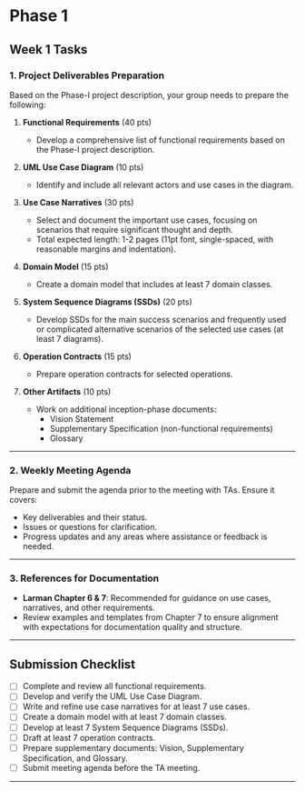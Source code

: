 
# Phase 1

## Week 1 Tasks

### 1. Project Deliverables Preparation
Based on the Phase-I project description, your group needs to prepare the following:

1. **Functional Requirements** (40 pts)
   - Develop a comprehensive list of functional requirements based on the Phase-I project description.

2. **UML Use Case Diagram** (10 pts)
   - Identify and include all relevant actors and use cases in the diagram.

3. **Use Case Narratives** (30 pts)
   - Select and document the important use cases, focusing on scenarios that require significant thought and depth. 
   - Total expected length: 1-2 pages (11pt font, single-spaced, with reasonable margins and indentation).

4. **Domain Model** (15 pts)
   - Create a domain model that includes at least 7 domain classes.

5. **System Sequence Diagrams (SSDs)** (20 pts)
   - Develop SSDs for the main success scenarios and frequently used or complicated alternative scenarios of the selected use cases (at least 7 diagrams).

6. **Operation Contracts** (15 pts)
   - Prepare operation contracts for selected operations.

7. **Other Artifacts** (10 pts)
   - Work on additional inception-phase documents:
     - Vision Statement
     - Supplementary Specification (non-functional requirements)
     - Glossary

---

### 2. Weekly Meeting Agenda
Prepare and submit the agenda prior to the meeting with TAs. Ensure it covers:
- Key deliverables and their status.
- Issues or questions for clarification.
- Progress updates and any areas where assistance or feedback is needed.

---

### 3. References for Documentation
- **Larman Chapter 6 & 7**: Recommended for guidance on use cases, narratives, and other requirements.
- Review examples and templates from Chapter 7 to ensure alignment with expectations for documentation quality and structure.

---

## Submission Checklist
- [ ] Complete and review all functional requirements.
- [ ] Develop and verify the UML Use Case Diagram.
- [ ] Write and refine use case narratives for at least 7 use cases.
- [ ] Create a domain model with at least 7 domain classes.
- [ ] Develop at least 7 System Sequence Diagrams (SSDs).
- [ ] Draft at least 7 operation contracts.
- [ ] Prepare supplementary documents: Vision, Supplementary Specification, and Glossary.
- [ ] Submit meeting agenda before the TA meeting.

---

